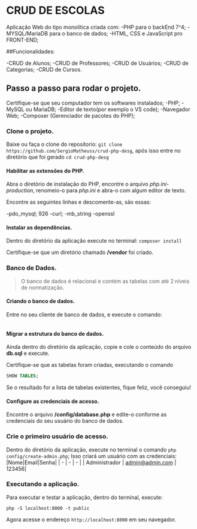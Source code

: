 # CRUD DE ESCOLAS

Aplicação Web do tipo monolítica criada com:
-PHP para o backEnd 7^4;
-MYSQL/MariaDB para o banco de dados;
-HTML, CSS e JavaScript pro FRONT-END; 

##Funcionalidades:

-CRUD de Alunos;
-CRUD de Professores;
-CRUD de Usuários;
-CRUD de Categorias;
-CRUD de Cursos.

## Passo a passo para rodar o projeto.
Certifique-se que seu computador tem os softwares instalados;
-PHP;
-MySQL ou MariaDB;
-Editor de texto(por exemplo o VS code);
-Navegador Web;
-Composer (Gerenciador de pacotes do PHP);


### Clone o projeto.
Baixe ou faça o clone do repositorio:
`git clone https://github.com/SergioMatheuss/crud-php-desg`,
após isso entre no diretório que foi gerado
`cd crud-php-desg`

#### Habilitar as extensões do PHP.
Abra o diretório de instalação do PHP, encontre o arquivo *php.ini-production*, renomeio-o para *php.ini* e abra-o com algum editor de texto.

Encontre as seguintes linhas e descomente-as, são essas:

-pdo_mysql; 926
-curl; 
-mb_string
-openssl

#### Instalar as dependências.

Dentro do diretório da aplicação execute no terminal:
`composer install`

Certifique-se que um diretório chamado **/vendor** foi criado.

### Banco de Dados.

> O banco de dados é relacional e contém as tabelas com até 2 níveis de normatização. 

#### Criando o banco de dados.

Entre no seu cliente de banco de dados, e execute o comando:

```sql CREATE DATABASE db_escola;
```

#### Migrar a estrutura do banco de dados.

Ainda dentro do diretório da aplicação, copie e cole o conteúdo do arquivo **db.sql** e execute.

Certifique-se que as tabelas foram criadas, executando o comando

```sql 
SHOW TABLES;
```

Se o resultado for a lista de tabelas existentes, fique feliz, você conseguiu!

#### Configure as credenciais de acesso.
Encontre o arquivo **/config/database.php** e edite-o conforme as credenciais do seu usuário do banco de dados.

### Crie o primeiro usuário de acesso.
Dentro do diretório da aplicação, execute no terminal o comando 
`php config/create-admin.php`;
Isso criará um usuário com as credenciais: 
|Nome|Email|Senha|
| -  |  -  |  -  |
|  Administrador | admin@admin.com | 123456|

### Executando a aplicação.
Para executar e testar a aplicação, dentro do terminal, execute:

`php -S localhost:8000 -t public`

Agora acesse o endereço `http://localhost:8000` em seu navegador.
